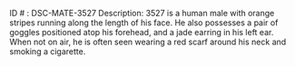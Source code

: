 ID # : DSC-MATE-3527
Description: 3527 is a human male with orange stripes running along the length of his face. He also possesses a pair of goggles positioned atop his forehead, and a jade earring in his left ear. When not on air, he is often seen wearing a red scarf around his neck and smoking a cigarette.